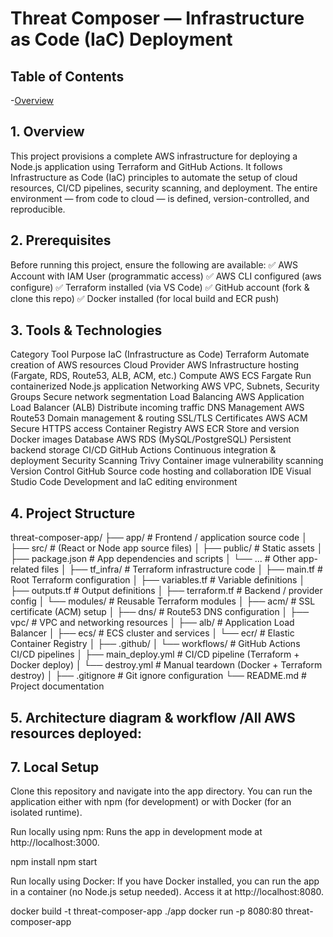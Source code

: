 # Threat Composer — Infrastructure as Code (IaC) Deployment

## Table of Contents

-[Overview](#overview)

## 1. Overview
This project provisions a complete AWS infrastructure for deploying a Node.js application using Terraform and GitHub Actions.
It follows Infrastructure as Code (IaC) principles to automate the setup of cloud resources, CI/CD pipelines, security scanning, and deployment.
 The entire environment — from code to cloud — is defined, version-controlled, and reproducible.
	
## 2. Prerequisites
Before running this project, ensure the following are available:
✅ AWS Account with IAM User (programmatic access)
✅ AWS CLI configured (aws configure)
✅ Terraform installed (via VS Code)
✅ GitHub account (fork & clone this repo)
✅ Docker installed (for local build and ECR push)

## 3. Tools & Technologies

Category
Tool
Purpose
IaC (Infrastructure as Code)
Terraform
Automate creation of AWS resources
Cloud Provider
AWS
Infrastructure hosting (Fargate, RDS, Route53, ALB, ACM, etc.)
Compute
AWS ECS Fargate
Run containerized Node.js application
Networking
AWS VPC, Subnets, Security Groups
Secure network segmentation
Load Balancing
AWS Application Load Balancer (ALB)
Distribute incoming traffic
DNS Management
AWS Route53
Domain management & routing
SSL/TLS Certificates
AWS ACM
Secure HTTPS access
Container Registry
AWS ECR
Store and version Docker images
Database
AWS RDS (MySQL/PostgreSQL)
Persistent backend storage
CI/CD
GitHub Actions
Continuous integration & deployment
Security Scanning
Trivy
Container image vulnerability scanning
Version Control
GitHub
Source code hosting and collaboration
IDE
Visual Studio Code
Development and IaC editing environment

## 4. Project Structure

threat-composer-app/
├── app/                             # Frontend / application source code
│   ├── src/                         # (React or Node app source files)
│   ├── public/                      # Static assets
│   ├── package.json                 # App dependencies and scripts
│   └── ...                          # Other app-related files
│
├── tf_infra/                        # Terraform infrastructure code
│   ├── main.tf                      # Root Terraform configuration
│   ├── variables.tf                 # Variable definitions
│   ├── outputs.tf                   # Output definitions
│   ├── terraform.tf                 # Backend / provider config
│   └── modules/                     # Reusable Terraform modules
│       ├── acm/                     # SSL certificate (ACM) setup
│       ├── dns/                     # Route53 DNS configuration
│       ├── vpc/                     # VPC and networking resources
│       ├── alb/                     # Application Load Balancer
│       ├── ecs/                     # ECS cluster and services
│       └── ecr/                     # Elastic Container Registry
│
├── .github/
│   └── workflows/                   # GitHub Actions CI/CD pipelines
│       ├── main_deploy.yml          # CI/CD pipeline (Terraform + Docker deploy)
│       └── destroy.yml              # Manual teardown (Docker + Terraform destroy)
│
├── .gitignore                       # Git ignore configuration
└── README.md                        # Project documentation


## 5. Architecture diagram & workflow /All AWS resources deployed:

## 7. Local Setup

Clone this repository and navigate into the app directory.
You can run the application either with npm (for development) or with Docker (for an isolated runtime).

Run locally using npm: Runs the app in development mode at http://localhost:3000.

npm install
npm start

Run locally using Docker: If you have Docker installed, you can run the app in a container (no Node.js setup needed). Access it at http://localhost:8080.

docker build -t threat-composer-app ./app
docker run -p 8080:80 threat-composer-app
